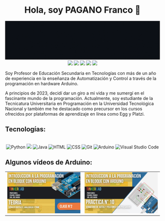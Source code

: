<div align="center">
<h1 align="center">Hola, soy PAGANO Franco 👋</h1>
</div>
<img src="https://github.com/PaganoFranco/PaganoFranco/blob/main/Portada%20GIt%20Hub.gif?raw=true">
<div align="center">
  <!-- Work Links -->
  <a href="https://github.com/PaganoFranco" target="_blank"><img src="https://img.shields.io/badge/GitHub-100000?style=for-the-badge&logo=github&logoColor=white" target="_blank"></a>
  <a href="https://www.linkedin.com/in/franco-pagano-341814235/" target="_blank"><img src="https://img.shields.io/badge/-LinkedIn-%230077B5?style=for-the-badge&logo=linkedin&logoColor=white" target="_blank"></a>
  <a href = "mailto:francopaganoo2015@gmail.com"><img src="https://img.shields.io/badge/Gmail-D14836?style=for-the-badge&logo=gmail&logoColor=white"></a>
  <!-- Social Links -->
  <a href="https://www.instagram.com/franco_pagano24/" target="_blank"><img src="https://img.shields.io/badge/-Instagram-%23E4405F?style=for-the-badge&logo=instagram&logoColor=white" target="_blank"></a>
  <!-- OTH Links -->
  <a href="https://open.spotify.com/user/31po6lribuakflfkvrj7pvlff2ny?si=b19fe220a5c64663" target="_blank"><img src="https://img.shields.io/badge/Spotify-1ED760?style=for-the-badge&logo=spotify&logoColor=white"target="_blank"></a>
</div>

Soy Profesor de Educación Secundaria en Tecnologías con más de un año de experiencia en la enseñanza de Automatización y Control a través de la programación en hardware Arduino. 

A principios de 2023, decidí dar un giro a mi vida y me sumergí en el fascinante mundo de la programación. Actualmente, soy estudiante de la Tecnicatura Universitaria en Programación 
en la Universidad Tecnológica Nacional y también me he destacado como precursor en los cursos ofrecidos por plataformas de aprendizaje en línea como Egg y Platzi.

## Tecnologías:
<div align="center">
  <br>
  <!-- Python --> <img src="https://img.shields.io/badge/Python-FFD43B?style=for-the-badge&logo=python&logoColor=blue" alt="Python">
  <!-- JavaScript --> <img src="https://img.shields.io/badge/JavaScript-323330?style=for-the-badge&logo=javascript&logoColor=F7DF1E">
  <!-- Java -->  <img src="https://img.shields.io/badge/Java-007396?style=for-the-badge&logo=openjdk&logoColor=white&labelColor=007396" alt="Java">
  <!-- HTML --> <img src="https://img.shields.io/badge/HTML-E34F26?style=for-the-badge&logo=html5&logoColor=white" alt="HTML">
  <!-- CSS --> <img src="https://img.shields.io/badge/CSS-1572B6?style=for-the-badge&logo=css3&logoColor=white" alt="CSS">
  <!-- GIT --> <img src="https://img.shields.io/badge/Git-F05032?style=for-the-badge&logo=git&logoColor=white" alt="Git">
  <!-- Arduino --> <img src="https://img.shields.io/badge/Arduino-00979C?style=for-the-badge&logo=Arduino&logoColor=white" alt="Arduino">
  <!-- Visual Studio Code--> <img src="https://img.shields.io/badge/Visual%20Studio%20Code-007ACC?style=for-the-badge&logo=visual-studio-code&logoColor=white" alt="Visual Studio Code">
  <br>
</div>


## Algunos vídeos de Arduino:

<table style="width:100%">
<tr>
<td>
<a href="https://www.youtube.com/watch?v=hN9P8-n3NcA&t=842s">
<img src="https://github.com/PaganoFranco/PaganoFranco/blob/main/Video1.jpg?raw=true">
</a>
</td>
<td>
<a href="https://www.youtube.com/watch?v=qMFp05F73Jk">
<img src="https://github.com/PaganoFranco/PaganoFranco/blob/main/Video.jpg?raw=true">
</a>
</td>
</tr>
</table>
